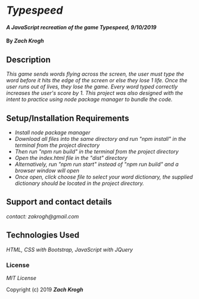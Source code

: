 # _Typespeed_

#### _A JavaScript recreation of the game Typespeed, 9/10/2019_

#### By _Zach Krogh_

## Description

_This game sends words flying across the screen, the user must type the word before it hits the edge of the screen or else they lose 1 life. Once the user runs out of lives, they lose the game. Every word typed correctly increases the user's score by 1. This project was also designed with the intent to practice using node package manager to bundle the code._

## Setup/Installation Requirements

* _Install node package manager_
* _Download all files into the same directory and run "npm install" in the terminal from the project directory_
* _Then run "npm run build" in the terminal from the project directory_
* _Open the index.html file in the "dist" directory_
* _Alternatively, run "npm run start" instead of "npm run build" and a browser window will open_
* _Once open, click choose file to select your word dictionary, the supplied dictionary should be located in the project directory._

## Support and contact details

_contact: zakrogh@gmail.com_

## Technologies Used

_HTML, CSS with Bootstrap, JavaScript with JQuery_

### License

*MIT License*

Copyright (c) 2019 **_Zach Krogh_**
